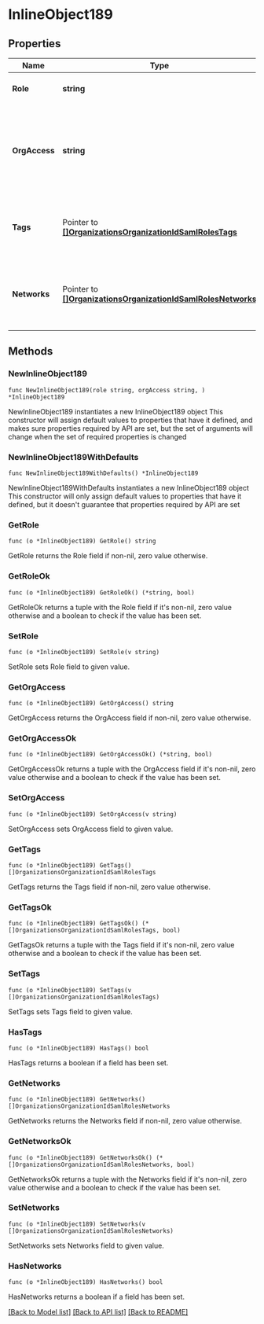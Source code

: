 # InlineObject189

## Properties

Name | Type | Description | Notes
------------ | ------------- | ------------- | -------------
**Role** | **string** | The role of the SAML administrator | 
**OrgAccess** | **string** | The privilege of the SAML administrator on the organization. Can be one of &#39;none&#39;, &#39;read-only&#39; or &#39;full&#39; | 
**Tags** | Pointer to [**[]OrganizationsOrganizationIdSamlRolesTags**](OrganizationsOrganizationIdSamlRolesTags.md) | The list of tags that the SAML administrator has privleges on | [optional] 
**Networks** | Pointer to [**[]OrganizationsOrganizationIdSamlRolesNetworks**](OrganizationsOrganizationIdSamlRolesNetworks.md) | The list of networks that the SAML administrator has privileges on | [optional] 

## Methods

### NewInlineObject189

`func NewInlineObject189(role string, orgAccess string, ) *InlineObject189`

NewInlineObject189 instantiates a new InlineObject189 object
This constructor will assign default values to properties that have it defined,
and makes sure properties required by API are set, but the set of arguments
will change when the set of required properties is changed

### NewInlineObject189WithDefaults

`func NewInlineObject189WithDefaults() *InlineObject189`

NewInlineObject189WithDefaults instantiates a new InlineObject189 object
This constructor will only assign default values to properties that have it defined,
but it doesn't guarantee that properties required by API are set

### GetRole

`func (o *InlineObject189) GetRole() string`

GetRole returns the Role field if non-nil, zero value otherwise.

### GetRoleOk

`func (o *InlineObject189) GetRoleOk() (*string, bool)`

GetRoleOk returns a tuple with the Role field if it's non-nil, zero value otherwise
and a boolean to check if the value has been set.

### SetRole

`func (o *InlineObject189) SetRole(v string)`

SetRole sets Role field to given value.


### GetOrgAccess

`func (o *InlineObject189) GetOrgAccess() string`

GetOrgAccess returns the OrgAccess field if non-nil, zero value otherwise.

### GetOrgAccessOk

`func (o *InlineObject189) GetOrgAccessOk() (*string, bool)`

GetOrgAccessOk returns a tuple with the OrgAccess field if it's non-nil, zero value otherwise
and a boolean to check if the value has been set.

### SetOrgAccess

`func (o *InlineObject189) SetOrgAccess(v string)`

SetOrgAccess sets OrgAccess field to given value.


### GetTags

`func (o *InlineObject189) GetTags() []OrganizationsOrganizationIdSamlRolesTags`

GetTags returns the Tags field if non-nil, zero value otherwise.

### GetTagsOk

`func (o *InlineObject189) GetTagsOk() (*[]OrganizationsOrganizationIdSamlRolesTags, bool)`

GetTagsOk returns a tuple with the Tags field if it's non-nil, zero value otherwise
and a boolean to check if the value has been set.

### SetTags

`func (o *InlineObject189) SetTags(v []OrganizationsOrganizationIdSamlRolesTags)`

SetTags sets Tags field to given value.

### HasTags

`func (o *InlineObject189) HasTags() bool`

HasTags returns a boolean if a field has been set.

### GetNetworks

`func (o *InlineObject189) GetNetworks() []OrganizationsOrganizationIdSamlRolesNetworks`

GetNetworks returns the Networks field if non-nil, zero value otherwise.

### GetNetworksOk

`func (o *InlineObject189) GetNetworksOk() (*[]OrganizationsOrganizationIdSamlRolesNetworks, bool)`

GetNetworksOk returns a tuple with the Networks field if it's non-nil, zero value otherwise
and a boolean to check if the value has been set.

### SetNetworks

`func (o *InlineObject189) SetNetworks(v []OrganizationsOrganizationIdSamlRolesNetworks)`

SetNetworks sets Networks field to given value.

### HasNetworks

`func (o *InlineObject189) HasNetworks() bool`

HasNetworks returns a boolean if a field has been set.


[[Back to Model list]](../README.md#documentation-for-models) [[Back to API list]](../README.md#documentation-for-api-endpoints) [[Back to README]](../README.md)


